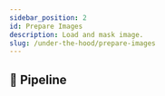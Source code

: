 ```yaml
---
sidebar_position: 2
id: Prepare Images
description: Load and mask image.
slug: /under-the-hood/prepare-images
---
```


## 📝 Pipeline
